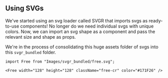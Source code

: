 ## Using SVGs

We've started using an svg loader called SVGR that imports svgs as ready-to-use components! No longer do we need individual svgs with unique colors. Now, we can import an svg shape as a component and pass the relevant size and shape as props.

We're in the process of consolidating this huge assets folder of svgs into this `svgr_bundled` folder.

```
import Free from "Images/svgr_bundled/free.svg";

<Free width="128" height="128" className="free-cr" color="#171F26" />
```
